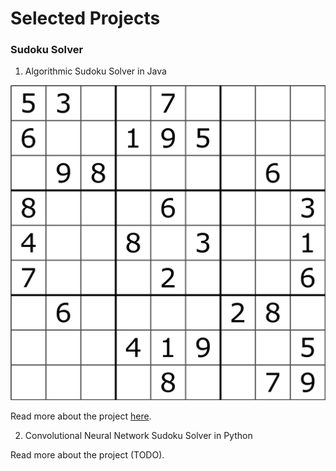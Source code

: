 # Selected Projects

### Sudoku Solver
1. Algorithmic Sudoku Solver in Java

![Sudoku Image](/images/sudokuboard1.png)

Read more about the project [here](/Sudoku-Solver).

2. Convolutional Neural Network Sudoku Solver in Python 

Read more about the project (TODO).
